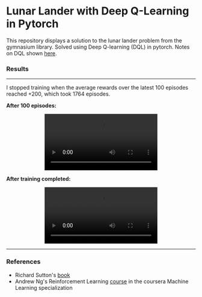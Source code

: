 # Lunar Lander with Deep Q-Learning in Pytorch

This repository displays a solution to the lunar lander problem from the gymnasium library. Solved using Deep Q-learning (DQL) in pytorch. Notes on DQL shown [here](notes.md).

### Results 
---

I stopped training when the average rewards over the latest 100 episodes reached +200, which took 1764 episodes. 

**After 100 episodes:**

<div align="center">
    <video src='./assets/lunar_lander_100.mp4' controls></video>
</div>


**After training completed:**
<div align="center">
    <video src='./assets/lunar_lander.mp4' controls></video>
</div>

---

### References

* Richard Sutton's [book](http://incompleteideas.net/book/the-book-2nd.html) 
* Andrew Ng's Reinforcement Learning [course](https://www.coursera.org/learn/unsupervised-learning-recommenders-reinforcement-learning?specialization=machine-learning-introduction) in the coursera Machine Learning specialization